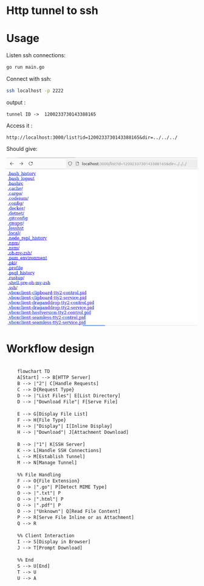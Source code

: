# Http tunnel to ssh

# Usage 

Listen ssh connections:

```sh
go run main.go
```

Connect with ssh: 

```sh
ssh localhost -p 2222
```

output : 

```
tunnel ID ->  1200233730143388165
```

Access it : 

```
http://localhost:3000/list?id=1200233730143388165&dir=../../../
```

Should give: 

![](./docs/result.png)


# Workflow design

```mermaid

    flowchart TD
    A[Start] --> B[HTTP Server]
    B --> |"2"| C[Handle Requests]
    C --> D{Request Type}
    D --> |"List Files"| E[List Directory]
    D --> |"Download File"| F[Serve File]
    
    E --> G[Display File List]
    F --> H{File Type}
    H --> |"Display"| I[Inline Display]
    H --> |"Download"| J[Attachment Download]
    
    B --> |"1"| K[SSH Server]
    K --> L[Handle SSH Connections]
    L --> M[Establish Tunnel]
    M --> N[Manage Tunnel]
    
    %% File Handling
    F --> O{File Extension}
    O --> |".go"| P[Detect MIME Type]
    O --> |".txt"| P
    O --> |".html"| P
    O --> |".pdf"| P
    O --> |"Unknown"| Q[Read File Content]
    P --> R[Serve File Inline or as Attachment]
    Q --> R
    
    %% Client Interaction
    I --> S[Display in Browser]
    J --> T[Prompt Download]
    
    %% End
    S --> U[End]
    T --> U
    U --> A

```